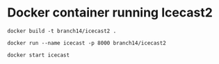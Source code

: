 Docker container running Icecast2
=================================

    docker build -t branch14/icecast2 .

    docker run --name icecast -p 8000 branch14/icecast2

    docker start icecast
